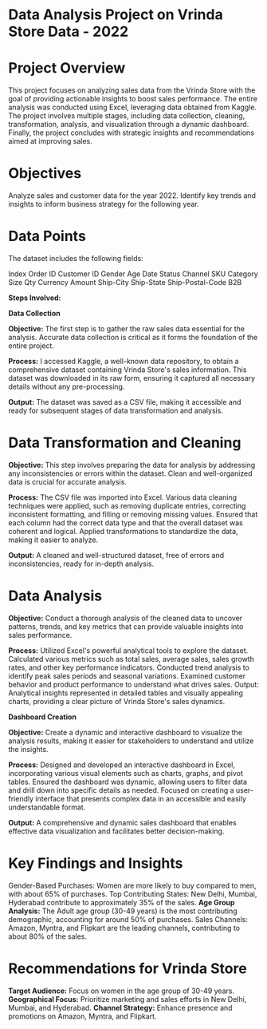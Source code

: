 # Data Analysis Project on Vrinda Store Data - 2022

# Project Overview

This project focuses on analyzing sales data from the Vrinda Store with the goal of providing actionable insights to boost sales performance. The entire analysis was conducted using Excel, leveraging data obtained from Kaggle. The project involves multiple stages, including data collection, cleaning, transformation, analysis, and visualization through a dynamic dashboard. Finally, the project concludes with strategic insights and recommendations aimed at improving sales.

# Objectives

Analyze sales and customer data for the year 2022.
Identify key trends and insights to inform business strategy for the following year.

# Data Points

The dataset includes the following fields:

Index
Order ID
Customer ID
Gender
Age
Date
Status
Channel
SKU
Category
Size
Qty
Currency
Amount
Ship-City
Ship-State
Ship-Postal-Code
B2B

**Steps Involved:**

**Data Collection**

**Objective:** The first step is to gather the raw sales data essential for the analysis. Accurate data collection is critical as it forms the foundation of the entire project.

**Process:** 
I accessed Kaggle, a well-known data repository, to obtain a comprehensive dataset containing Vrinda Store's sales information. 
This dataset was downloaded in its raw form, ensuring it captured all necessary details without any pre-processing.

**Output:** The dataset was saved as a CSV file, making it accessible and ready for subsequent stages of data transformation and analysis.


# Data Transformation and Cleaning

**Objective:** This step involves preparing the data for analysis by addressing any inconsistencies or errors within the dataset. Clean and well-organized data is crucial for accurate analysis.

**Process:** 
The CSV file was imported into Excel. Various data cleaning techniques were applied, such as removing duplicate entries, correcting inconsistent formatting, and filling or removing missing values. 
Ensured that each column had the correct data type and that the overall dataset was coherent and logical. 
Applied transformations to standardize the data, making it easier to analyze.

**Output:** A cleaned and well-structured dataset, free of errors and inconsistencies, ready for in-depth analysis.

# Data Analysis

**Objective:** Conduct a thorough analysis of the cleaned data to uncover patterns, trends, and key metrics that can provide valuable insights into sales performance.

**Process:** 
Utilized Excel's powerful analytical tools to explore the dataset.
Calculated various metrics such as total sales, average sales, sales growth rates, and other key performance indicators.
Conducted trend analysis to identify peak sales periods and seasonal variations.
Examined customer behavior and product performance to understand what drives sales.
Output: Analytical insights represented in detailed tables and visually appealing charts, providing a clear picture of Vrinda Store's sales dynamics.

**Dashboard Creation**

**Objective:** Create a dynamic and interactive dashboard to visualize the analysis results, making it easier for stakeholders to understand and utilize the insights.

**Process:**
Designed and developed an interactive dashboard in Excel, incorporating various visual elements such as charts, graphs, and pivot tables.
Ensured the dashboard was dynamic, allowing users to filter data and drill down into specific details as needed.
Focused on creating a user-friendly interface that presents complex data in an accessible and easily understandable format.

**Output:** A comprehensive and dynamic sales dashboard that enables effective data visualization and facilitates better decision-making.

# Key Findings and Insights

Gender-Based Purchases: Women are more likely to buy compared to men, with about 65% of purchases.
Top Contributing States: New Delhi, Mumbai, Hyderabad contribute to approximately 35% of the sales.
**Age Group Analysis:** The Adult age group (30-49 years) is the most contributing demographic, accounting for around 50% of purchases.
Sales Channels: Amazon, Myntra, and Flipkart are the leading channels, contributing to about 80% of the sales.

# Recommendations for Vrinda Store

**Target Audience:** Focus on women in the age group of 30-49 years.
**Geographical Focus:** Prioritize marketing and sales efforts in New Delhi, Mumbai, and Hyderabad.
**Channel Strategy:** Enhance presence and promotions on Amazon, Myntra, and Flipkart.

